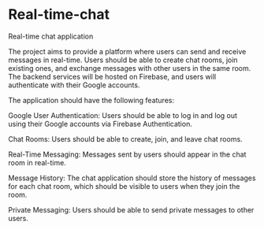 # Real-time-chat
Real-time chat application

The project aims to provide a platform where users can send and receive messages in real-time. Users should be able to create chat rooms, join existing ones, and exchange messages with other users in the same room. The backend services will be hosted on Firebase, and users will authenticate with their Google accounts.

The application should have the following features:

Google User Authentication: Users should be able to log in and log out using their Google accounts via Firebase Authentication.

Chat Rooms: Users should be able to create, join, and leave chat rooms.

Real-Time Messaging: Messages sent by users should appear in the chat room in real-time.

Message History: The chat application should store the history of messages for each chat room, which should be visible to users when they join the room.

Private Messaging: Users should be able to send private messages to other users.
